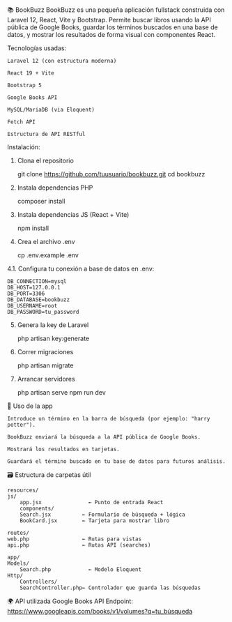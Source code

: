 📚 BookBuzz
BookBuzz es una pequeña aplicación fullstack construida con Laravel 12, React, Vite y Bootstrap. Permite buscar libros usando la API pública de Google Books, guardar los términos buscados en una base de datos, y mostrar los resultados de forma visual con componentes React.

Tecnologías usadas:

    Laravel 12 (con estructura moderna)

    React 19 + Vite

    Bootstrap 5

    Google Books API

    MySQL/MariaDB (via Eloquent)

    Fetch API

    Estructura de API RESTful
  
Instalación:
1. Clona el repositorio

    git clone https://github.com/tuusuario/bookbuzz.git
    cd bookbuzz

2. Instala dependencias PHP

    composer install

3. Instala dependencias JS (React + Vite)

    npm install

4. Crea el archivo .env

    cp .env.example .env

4.1. Configura tu conexión a base de datos en .env:

    DB_CONNECTION=mysql
    DB_HOST=127.0.0.1
    DB_PORT=3306
    DB_DATABASE=bookbuzz
    DB_USERNAME=root
    DB_PASSWORD=tu_password

5. Genera la key de Laravel

    php artisan key:generate

6. Correr migraciones

    php artisan migrate

7. Arrancar servidores

    php artisan serve
    npm run dev

🧪 Uso de la app

    Introduce un término en la barra de búsqueda (por ejemplo: "harry potter").

    BookBuzz enviará la búsqueda a la API pública de Google Books.

    Mostrará los resultados en tarjetas.

    Guardará el término buscado en tu base de datos para futuros análisis.

🗃 Estructura de carpetas útil

    resources/
    js/
        app.jsx               ← Punto de entrada React
        components/
        Search.jsx          ← Formulario de búsqueda + lógica
        BookCard.jsx        ← Tarjeta para mostrar libro

    routes/
    web.php                 ← Rutas para vistas
    api.php                 ← Rutas API (searches)

    app/
    Models/
        Search.php            ← Modelo Eloquent
    Http/
        Controllers/
        SearchController.php← Controlador que guarda las búsquedas

🌍 API utilizada
    Google Books API
    Endpoint: https://www.googleapis.com/books/v1/volumes?q=tu_búsqueda
